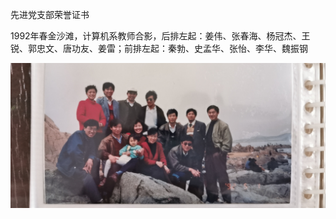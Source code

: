 先进党支部荣誉证书


1992年春金沙滩，计算机系教师合影，后排左起：姜伟、张春海、杨冠杰、王锐、郭忠文、唐功友、姜雷；前排左起：秦勃、史孟华、张怡、李华、魏振钢

![1992年计算机系教师合影](2020-06-28_09-55-44_161.jpg "1992年计算机系教师合影")
